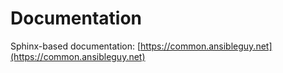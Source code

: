 # Documentation

Sphinx-based documentation: [https://common.ansibleguy.net](https://common.ansibleguy.net)
